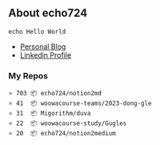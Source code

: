 ## About echo724

<pre><code>echo Hello World</code></pre>

- [Personal Blog](https://medium.com/@echo724)
- [Linkedin Profile](https://www.linkedin.com/in/echo724)

### My Repos
```
⭐️ 703 📦 echo724/notion2md
⭐️ 41  📦 woowacourse-teams/2023-dong-gle
⭐️ 31  📦 Migorithm/duva
⭐️ 22  📦 woowacourse-study/Gugles
⭐️ 20  📦 echo724/notion2medium
```
